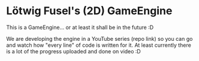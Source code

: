 # Lötwig Fusel's (2D) GameEngine 

This is a GameEngine... or at least it shall be in the future :D 

We are developing the engine in a YouTube series (repo link) so you can go and watch how "every line" of code is written for it. At least currently there is a lot of the progress uploaded and done on video :D
